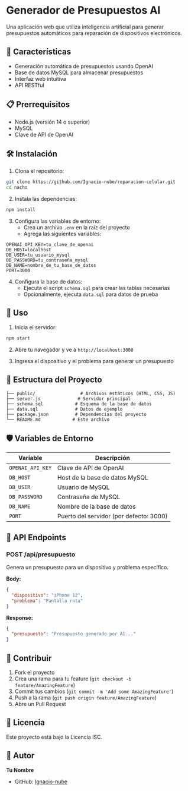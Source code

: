 # Generador de Presupuestos AI

Una aplicación web que utiliza inteligencia artificial para generar presupuestos automáticos para reparación de dispositivos electrónicos.

## 🚀 Características

- Generación automática de presupuestos usando OpenAI
- Base de datos MySQL para almacenar presupuestos
- Interfaz web intuitiva
- API RESTful

## 📋 Prerrequisitos

- Node.js (versión 14 o superior)
- MySQL
- Clave de API de OpenAI

## 🛠 Instalación

1. Clona el repositorio:
```bash
git clone https://github.com/Ignacio-nube/reparacion-celular.git
cd nacho
```

2. Instala las dependencias:
```bash
npm install
```

3. Configura las variables de entorno:
   - Crea un archivo `.env` en la raíz del proyecto
   - Agrega las siguientes variables:
```
OPENAI_API_KEY=tu_clave_de_openai
DB_HOST=localhost
DB_USER=tu_usuario_mysql
DB_PASSWORD=tu_contraseña_mysql
DB_NAME=nombre_de_tu_base_de_datos
PORT=3000
```

4. Configura la base de datos:
   - Ejecuta el script `schema.sql` para crear las tablas necesarias
   - Opcionalmente, ejecuta `data.sql` para datos de prueba

## 🚀 Uso

1. Inicia el servidor:
```bash
npm start
```

2. Abre tu navegador y ve a `http://localhost:3000`

3. Ingresa el dispositivo y el problema para generar un presupuesto

## 📁 Estructura del Proyecto

```
├── public/                 # Archivos estáticos (HTML, CSS, JS)
├── server.js              # Servidor principal
├── schema.sql            # Esquema de la base de datos
├── data.sql              # Datos de ejemplo
├── package.json          # Dependencias del proyecto
└── README.md            # Este archivo
```

## 🛡 Variables de Entorno

| Variable | Descripción |
|----------|-------------|
| `OPENAI_API_KEY` | Clave de API de OpenAI |
| `DB_HOST` | Host de la base de datos MySQL |
| `DB_USER` | Usuario de MySQL |
| `DB_PASSWORD` | Contraseña de MySQL |
| `DB_NAME` | Nombre de la base de datos |
| `PORT` | Puerto del servidor (por defecto: 3000) |

## 📝 API Endpoints

### POST /api/presupuesto
Genera un presupuesto para un dispositivo y problema específico.

**Body:**
```json
{
  "dispositivo": "iPhone 12",
  "problema": "Pantalla rota"
}
```

**Response:**
```json
{
  "presupuesto": "Presupuesto generado por AI..."
}
```

## 🤝 Contribuir

1. Fork el proyecto
2. Crea una rama para tu feature (`git checkout -b feature/AmazingFeature`)
3. Commit tus cambios (`git commit -m 'Add some AmazingFeature'`)
4. Push a la rama (`git push origin feature/AmazingFeature`)
5. Abre un Pull Request

## 📄 Licencia

Este proyecto está bajo la Licencia ISC.

## 👤 Autor

**Tu Nombre**
- GitHub: [Ignacio-nube](https://github.com/Ignacio-nube/reparacion-celular)